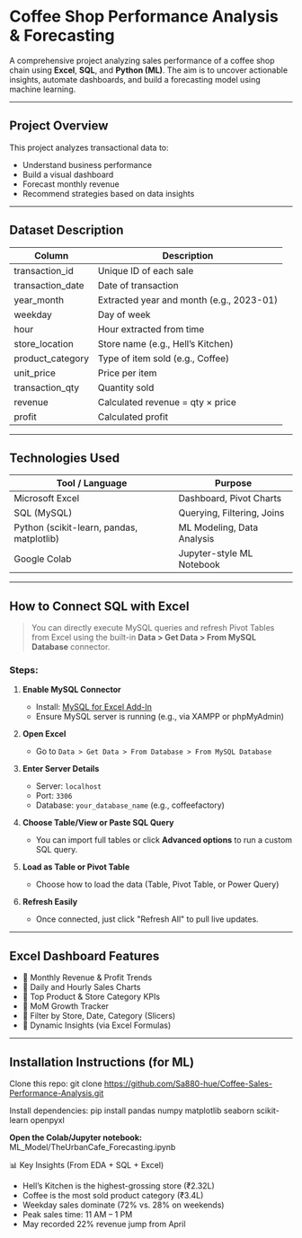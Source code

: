# Coffee Shop Performance Analysis & Forecasting

A comprehensive project analyzing sales performance of a coffee shop chain using **Excel**, **SQL**, and **Python (ML)**. The aim is to uncover actionable insights, automate dashboards, and build a forecasting model using machine learning.

---

## Project Overview

This project analyzes transactional data to:

- Understand business performance
- Build a visual dashboard
- Forecast monthly revenue
- Recommend strategies based on data insights

---
## Dataset Description

| Column               | Description                            |
|----------------------|----------------------------------------|
| transaction_id       | Unique ID of each sale                 |
| transaction_date     | Date of transaction                    |
| year_month           | Extracted year and month (e.g., 2023-01)|
| weekday              | Day of week                            |
| hour                 | Hour extracted from time               |
| store_location       | Store name (e.g., Hell’s Kitchen)      |
| product_category     | Type of item sold (e.g., Coffee)       |
| unit_price           | Price per item                         |
| transaction_qty      | Quantity sold                          |
| revenue              | Calculated revenue = qty × price       |
| profit               | Calculated profit                      |

---
## Technologies Used

| Tool / Language | Purpose                      |
|------------------|------------------------------|
| Microsoft Excel  | Dashboard, Pivot Charts      |
| SQL (MySQL)      | Querying, Filtering, Joins   |
| Python (scikit-learn, pandas, matplotlib) | ML Modeling, Data Analysis |
| Google Colab     | Jupyter-style ML Notebook    |

---

## How to Connect SQL with Excel

> You can directly execute MySQL queries and refresh Pivot Tables from Excel using the built-in **Data > Get Data > From MySQL Database** connector.

### Steps:

1. **Enable MySQL Connector**
   - Install: [MySQL for Excel Add-In](https://dev.mysql.com/downloads/windows/excel/)
   - Ensure MySQL server is running (e.g., via XAMPP or phpMyAdmin)

2. **Open Excel**
   - Go to `Data > Get Data > From Database > From MySQL Database`

3. **Enter Server Details**
   - Server: `localhost`
   - Port: `3306`
   - Database: `your_database_name` (e.g., coffeefactory)

4. **Choose Table/View or Paste SQL Query**
   - You can import full tables or click **Advanced options** to run a custom SQL query.

5. **Load as Table or Pivot Table**
   - Choose how to load the data (Table, Pivot Table, or Power Query)

6. **Refresh Easily**
   - Once connected, just click "Refresh All" to pull live updates.

---

## Excel Dashboard Features

- 🔹 Monthly Revenue & Profit Trends
- 🔹 Daily and Hourly Sales Charts
- 🔹 Top Product & Store Category KPIs
- 🔹 MoM Growth Tracker
- 🔹 Filter by Store, Date, Category (Slicers)
- 🔹 Dynamic Insights (via Excel Formulas)

---
## Installation Instructions (for ML)
Clone this repo:
git clone https://github.com/Sa880-hue/Coffee-Sales-Performance-Analysis.git

Install dependencies:
pip install pandas numpy matplotlib seaborn scikit-learn openpyxl

**Open the Colab/Jupyter notebook:**
ML_Model/TheUrbanCafe_Forecasting.ipynb

📊 Key Insights (From EDA + SQL + Excel)
 - Hell’s Kitchen is the highest-grossing store (₹2.32L)
- Coffee is the most sold product category (₹3.4L)
- Weekday sales dominate (72% vs. 28% on weekends)
- Peak sales time: 11 AM – 1 PM
- May recorded 22% revenue jump from April
